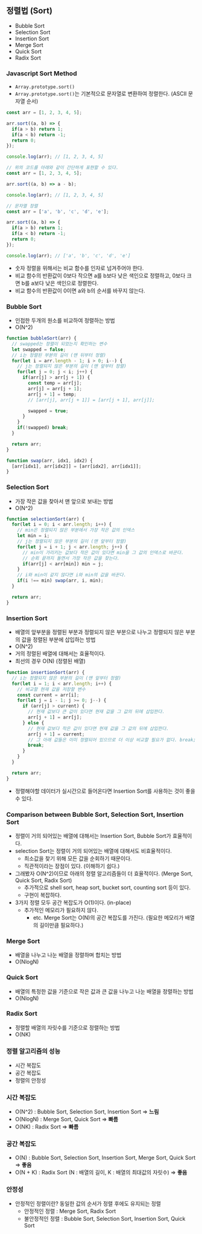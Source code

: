 ## 정렬법 (Sort)
- Bubble Sort
- Selection Sort
- Insertion Sort
- Merge Sort
- Quick Sort
- Radix Sort

### Javascript Sort Method
- `Array.prototype.sort()`
- `Array.prototype.sort()`는 기본적으로 문자열로 변환하여 정렬한다. (ASCII 문자열 순서)

```javascript
const arr = [1, 2, 3, 4, 5];

arr.sort((a, b) => {
  if(a > b) return 1;
  if(a < b) return -1;
  return 0;
});

console.log(arr); // [1, 2, 3, 4, 5]

// 위의 코드를 아래와 같이 간단하게 표현할 수 있다.
const arr = [1, 2, 3, 4, 5];

arr.sort((a, b) => a - b);

console.log(arr); // [1, 2, 3, 4, 5]

// 문자열 정렬
const arr = ['a', 'b', 'c', 'd', 'e'];

arr.sort((a, b) => {
  if(a > b) return 1;
  if(a < b) return -1;
  return 0;
});

console.log(arr); // ['a', 'b', 'c', 'd', 'e']
```

- 숫자 정렬을 위해서는 비교 함수를 인자로 넘겨주어야 한다.
- 비교 함수의 반환값이 0보다 작으면 a를 b보다 낮은 색인으로 정렬하고, 0보다 크면 b를 a보다 낮은 색인으로 정렬한다.
- 비교 함수의 반환값이 0이면 a와 b의 순서를 바꾸지 않는다.


### Bubble Sort
- 인접한 두개의 원소를 비교하여 정렬하는 방법
- O(N^2)

```javascript
function bubbleSort(arr) {
  // swapped는 정렬이 되었는지 확인하는 변수
  let swapped = false;
  // i는 정렬된 부분의 길이 (맨 뒤부터 정렬)
  for(let i = arr.length - 1; i > 0; i--) {
    // j는 정렬되지 않은 부분의 길이 (맨 앞부터 정렬)
    for(let j = 0; j < i; j++) {
      if(arr[j] > arr[j + 1]) {
        const temp = arr[j];
        arr[j] = arr[j + 1];
        arr[j + 1] = temp;
        // [arr[j], arr[j + 1]] = [arr[j + 1], arr[j]]; 

        swapped = true;
      }
    }
    if(!swapped) break;
  }

  return arr;
}
```

```javascript
function swap(arr, idx1, idx2) {
  [arr[idx1], arr[idx2]] = [arr[idx2], arr[idx1]];
}
```

### Selection Sort
- 가장 작은 값을 찾아서 맨 앞으로 보내는 방법
- O(N^2)

```javascript
function selectionSort(arr) {
  for(let i = 0; i < arr.length; i++) {
    // min은 정렬되지 않은 부분에서 가장 작은 값의 인덱스
    let min = i;
    // j는 정렬되지 않은 부분의 길이 (맨 앞부터 정렬)
    for(let j = i + 1; j < arr.length; j++) {
      // min이 가리키는 값보다 작은 값이 있다면 min을 그 값의 인덱스로 바꾼다.
      // 순회 끝까지 돌면서 가장 작은 값을 찾는다.
      if(arr[j] < arr[min]) min = j;
    }
    // i와 min이 같지 않다면 i와 min의 값을 바꾼다.
    if(i !== min) swap(arr, i, min);
  }

  return arr;
}
```

### Insertion Sort
- 배열의 앞부분을 정렬된 부분과 정렬되지 않은 부분으로 나누고 정렬되지 않은 부분의 값을 정렬된 부분에 삽입하는 방법
- O(N^2)
- 거의 정렬된 배열에 대해서는 효율적이다.
- 최선의 경우 O(N) (정렬된 배열)

```javascript
function insertionSort(arr) {
  // i는 정렬되지 않은 부분의 길이 (맨 앞부터 정렬)
  for(let i = 1; i < arr.length; i++) {
    // 비교할 현재 값을 저장할 변수
    const current = arr[i];
    for(let j = i - 1; j >= 0; j--) {
      if (arr[j] > current) {
        // 현재 값보다 큰 값이 있다면 현재 값을 그 값의 뒤에 삽입한다.
        arr[j + 1] = arr[j];
      } else {
        // 현재 값보다 작은 값이 있다면 현재 값을 그 값의 뒤에 삽입한다.
        arr[j + 1] = current;
        // 그 아래 값들은 이미 정렬되어 있으므로 더 이상 비교할 필요가 없다. break;
        break;
      }
    }
  }

  return arr;
}
```
- 정렬해야할 데이터가 실시간으로 들어온다면 Insertion Sort를 사용하는 것이 좋을 수 있다.

### Comparison between Bubble Sort, Selection Sort, Insertion Sort
- 정렬이 거의 되어있는 배열에 대해서는 Insertion Sort, Bubble Sort가 효율적이다.
- selection Sort는 정렬이 거의 되어있는 배열에 대해서도 비효율적이다.
  - 최소값을 찾기 위해 모든 값을 순회하기 때문이다.
  - 직관적이라는 장점이 있다. (이해하기 쉽다.)
- 그래봤자 O(N^2)이므로 아래의 정렬 알고리즘들이 더 효율적이다. (Merge Sort, Quick Sort, Radix Sort)
  - 추가적으로 shell sort, heap sort, bucket sort, counting sort 등이 있다.
  - 구현이 복잡하다.
- 3가지 정렬 모두 공간 복잡도가 O(1)이다. (in-place)
  - 추가적인 메모리가 필요하지 않다.
    - etc. Merge Sort는 O(N)의 공간 복잡도를 가진다. (필요한 메모리가 배열의 길이만큼 필요하다.)

### Merge Sort
- 배열을 나누고 나눈 배열을 정렬하며 합치는 방법
- O(NlogN)

### Quick Sort
- 배열의 특정한 값을 기준으로 작은 값과 큰 값을 나누고 나눈 배열을 정렬하는 방법
- O(NlogN)

### Radix Sort
- 정렬할 배열의 자릿수를 기준으로 정렬하는 방법
- O(NK)

### 정렬 알고리즘의 성능
- 시간 복잡도
- 공간 복잡도
- 정렬의 안정성

### 시간 복잡도
- O(N^2) : Bubble Sort, Selection Sort, Insertion Sort => **느림**
- O(NlogN) : Merge Sort, Quick Sort => **빠름**
- O(NK) : Radix Sort => **빠름**

### 공간 복잡도
- O(N) : Bubble Sort, Selection Sort, Insertion Sort, Merge Sort, Quick Sort => **좋음**
- O(N + K) : Radix Sort (N : 배열의 길이, K : 배열의 최대값의 자릿수) => **좋음**

### 안정성
- 안정적인 정렬이란? 동일한 값의 순서가 정렬 후에도 유지되는 정렬
  - 안정적인 정렬 : Merge Sort, Radix Sort
  - 불안정적인 정렬 : Bubble Sort, Selection Sort, Insertion Sort, Quick Sort
